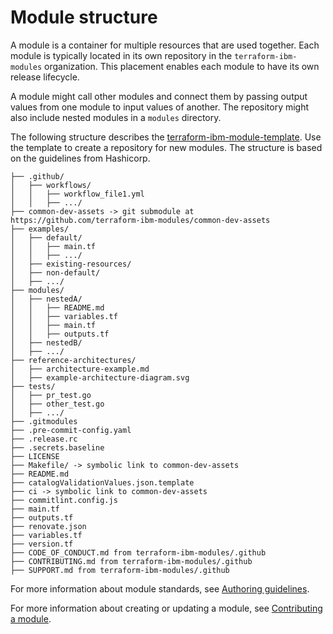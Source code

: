 # Module structure

A module is a container for multiple resources that are used together. Each module is typically located in its own repository in the `terraform-ibm-modules` organization. This placement enables each module to have its own release lifecycle.

A module might call other modules and connect them by passing output values from one module to input values of another. The repository might also include nested modules in a `modules` directory.

The following structure describes the [terraform-ibm-module-template](https://github.com/terraform-ibm-modules/terraform-ibm-module-template). Use the template to create a repository for new modules. The structure is based on the guidelines from Hashicorp.

```text
├── .github/
│   ├── workflows/
│   │   ├── workflow_file1.yml
│   │   ├── .../
├── common-dev-assets -> git submodule at https://github.com/terraform-ibm-modules/common-dev-assets
├── examples/
│   ├── default/
│   │   ├── main.tf
│   │   ├── .../
│   ├── existing-resources/
│   ├── non-default/
│   ├── .../
├── modules/
│   ├── nestedA/
│   │   ├── README.md
│   │   ├── variables.tf
│   │   ├── main.tf
│   │   ├── outputs.tf
│   ├── nestedB/
│   ├── .../
├── reference-architectures/
│   ├── architecture-example.md
│   ├── example-architecture-diagram.svg
├── tests/
│   ├── pr_test.go
│   ├── other_test.go
│   ├── .../
├── .gitmodules
├── .pre-commit-config.yaml
├── .release.rc
├── .secrets.baseline
├── LICENSE
├── Makefile/ -> symbolic link to common-dev-assets
├── README.md
├── catalogValidationValues.json.template
├── ci -> symbolic link to common-dev-assets
├── commitlint.config.js
├── main.tf
├── outputs.tf
├── renovate.json
├── variables.tf
├── version.tf
├── CODE_OF_CONDUCT.md from terraform-ibm-modules/.github
├── CONTRIBUTING.md from terraform-ibm-modules/.github
├── SUPPORT.md from terraform-ibm-modules/.github
```

For more information about module standards, see [Authoring guidelines](implementation-guidelines.md).

For more information about creating or updating a module, see [Contributing a module](contribute-module.md).
